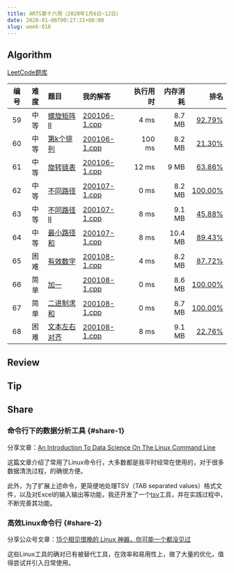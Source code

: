 ```yaml
---
title: ARTS第十六周（2020年1月6日~12日）
date: 2020-01-06T00:27:21+08:00
slug: week-016
---
```


## Algorithm

[LeetCode题库](https://leetcode-cn.com/problemset/all/)

| 编号 | 难度 | 题目 | 我的解答 | 执行用时 | 内存消耗 | 排名 |
|:----:|:----:|:-----|:---------|---------:|---------:|-----:|
| 59 | 中等 | [螺旋矩阵 II](https://leetcode-cn.com/problems/spiral-matrix-ii/) | [200106-1.cpp](https://github.com/yanlinlin82/leetcode/blob/master/00059_spiral-matrix-ii/200106-1.cpp) | 4 ms | 8.7 MB | [92.79%](https://leetcode-cn.com/submissions/detail/42396567/) |
| 60 | 中等 | [第k个排列](https://leetcode-cn.com/problems/permutation-sequence/) | [200106-1.cpp](https://github.com/yanlinlin82/leetcode/blob/master/00060_permutation-sequence/200106-1.cpp) | 100 ms | 8.2 MB | [21.30%](https://leetcode-cn.com/submissions/detail/42397982/) |
| 61 | 中等 | [旋转链表](https://leetcode-cn.com/problems/rotate-list/) | [200106-1.cpp](https://github.com/yanlinlin82/leetcode/blob/master/00061_rotate-list/200106-1.cpp) | 12 ms | 9 MB | [63.86%](https://leetcode-cn.com/submissions/detail/42398520/) |
| 62 | 中等 | [不同路径](https://leetcode-cn.com/problems/unique-paths/) | [200107-1.cpp](https://github.com/yanlinlin82/leetcode/blob/master/00062_unique-paths/200107-1.cpp) | 0 ms | 8.2 MB | [100.00%](https://leetcode-cn.com/submissions/detail/42531909/) |
| 63 | 中等 | [不同路径 II](https://leetcode-cn.com/problems/unique-paths-ii/) | [200107-1.cpp](https://github.com/yanlinlin82/leetcode/blob/master/00063_unique-paths-ii/200107-1.cpp) | 8 ms | 9.1 MB | [45.88%](https://leetcode-cn.com/submissions/detail/42532712/) |
| 64 | 中等 | [最小路径和](https://leetcode-cn.com/problems/minimum-path-sum/) | [200107-1.cpp](https://github.com/yanlinlin82/leetcode/blob/master/00064_minimum-path-sum/200107-1.cpp) | 8 ms | 10.4 MB | [89.43%](https://leetcode-cn.com/submissions/detail/42533083/) |
| 65 | 困难 | [有效数字](https://leetcode-cn.com/problems/valid-number/) | [200108-1.cpp](https://github.com/yanlinlin82/leetcode/blob/master/00065_valid-number/200108-1.cpp) | 4 ms | 8.2 MB | [87.72%](https://leetcode-cn.com/submissions/detail/42667621/) |
| 66 | 简单 | [加一](https://leetcode-cn.com/problems/plus-one/) | [200108-1.cpp](https://github.com/yanlinlin82/leetcode/blob/master/00066_plus-one/200108-1.cpp) | 0 ms | 8.6 MB | [100.00%](https://leetcode-cn.com/submissions/detail/42668177/) |
| 67 | 简单 | [二进制求和](https://leetcode-cn.com/problems/add-binary/) | [200108-1.cpp](https://github.com/yanlinlin82/leetcode/blob/master/00067_add-binary/200108-1.cpp) | 0 ms | 8.7 MB | [100.00%](https://leetcode-cn.com/submissions/detail/42668665/) |
| 68 | 困难 | [文本左右对齐](https://leetcode-cn.com/problems/text-justification/) | [200108-1.cpp](https://github.com/yanlinlin82/leetcode/blob/master/00068_text-justification/200108-1.cpp) | 8 ms | 9.1 MB | [22.76%](https://leetcode-cn.com/submissions/detail/42775068/) |

## Review


## Tip


## Share

### 命令行下的数据分析工具 {#share-1}

分享文章：[An Introduction To Data Science On The Linux Command Line](https://blog.robertelder.org/data-science-linux-command-line/)

这篇文章介绍了常用了Linux命令行，大多数都是我平时经常在使用的，对于很多数据清洗过程，的确很方便。

此外，为了扩展上述命令，更简便地处理TSV（TAB separated values）格式文件，以及对Excel的输入输出等功能，我还开发了一个[tsv](https://github.com/yanlinlin82/tsv)工具，并在实践过程中，不断完善其功能。

### 高效Linux命令行 {#share-2}

分享公众号文章：[15个相见恨晚的 Linux 神器，你可能一个都没见过](https://mp.weixin.qq.com/s/Rg0C1B5rQ39G_92UGo9MFw)

这些Linux工具的确对已有被替代工具，在效率和易用性上，做了大量的优化，值得尝试并引入日常使用。
